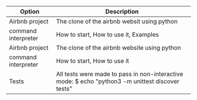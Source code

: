 | Option | Description |
| ------ | ----------- |
| Airbnb project | The clone of the airbnb websit using python |
| command interpreter | How to start, How to use it, Examples  |
| Airbnb project | The clone of the airbnb website using python |
| command interpreter | How to start, How to use it |
|Tests | All tests were made to pass in non-interactive mode: $ echo "python3 -m unittest discover tests" | bash |
